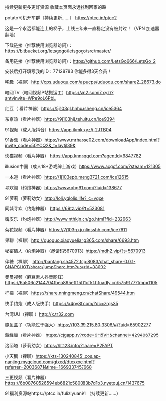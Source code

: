 持续更新更多更好资源 收藏本页面永远找到回家的路

potato司机开车群（持续更新......）
https://ptcc.in/ptcc2

这是一个永远都能连上的梯子，上线三年来一直稳定没有被封过！（VPN 加速器 翻墙） 
 
下载链接（推荐使用浏览器访问）：https://bitbucket.org/letsgogo/letsgogo/src/master/ 
 
备用链接（推荐使用浏览器访问）：https://github.com/LetsGo666/LetsGo_2 
 
安装后打开填写我的ID：77128783 你能多得3天会员！

哆趣（裸聊）http://cps.uduoqu.com/aipucps/uduoqu.com/share2_28673.do

暗网TV（暗网视频P站搬运工）https://an2.somi7.xyz/?antvinvite=WPe9oL6PbL

红豆（ 看片神器）https://5j103ql.hnhuasheng.cn/ice5364

东京热（看片神器）https://9j103hij.tehuitu.cn/ice9394

91视频（成人版抖音）https://app.ikmk.xyz/i-2JTB04

91香蕉（看片神器）https://www.mrhaose02.com/downloadApp/index.html?invite_code=50YCQ2&_t=lavtjl39&

快猫视频（看片神器）
https://app.knnpqqd.com?agentId=9847782

illusion中国（成人18+游戏绅士游戏）https://www.acgcf.com/?steam=121305

一本道（看片神器）https://1j103epb.meng3721.com/ice12615

寻欢阁（约炮神器）https://www.xhg91.com/?iuid=138677

91萝莉（萝莉幼女）http://loli.yqlolis.life?_c=vgxe

同城寻欢（约炮神器）
https://69tz.vip/?t=523081
 
嗨皮乐（约炮神器）http://www.nthkjn.cn/go.html?fid=232963

菊花视频（看片神器）https://7j103rp.junlinsshh.com/ice7611

果聊（裸聊）http://guoguo.xiaoyueliang365.com/share/6693.htm

秘密情人（约炮神器）（邀请码5670913）https://mdh2.vip/?t=5670913

伴糖（裸聊） http://bantang.sh4572.top:8083/chat_share-0.0.1-SNAPSHOT/share/jumpShare.htm?userId=33692

曼曼视频（麻豆素人抖音网红）https://6a506c2144704fbea895eff15f11cf5f.hfuadly.cn/5759177?tmp=1105

柠檬（裸聊）https://share.nningmeng.cn/chatShare/49544.htm

快手约炮（成人版快手）https://x4py8f.com/?dc=zrgs35

 台湾UU（裸聊 ）http://x.tr32.com

鲍鱼盒子（功能过于强大）https://103.39.215.80:3306/#/?uid=65902277

藏经阁（看片神器） https://cjgapp.tv?code=9H5VH&channel=4294967295

洛丽塔（萝莉幼女）https://llt123.info/?share=P2FAPT

小天鹅（裸聊）https://xts-1302408451.cos.ap-nanjing.myqcloud.com/gtxed/dtxxxxe.html?referrer=20036871&time=1669337457668

三更视频（看片神器）https://6b08760526594eb6821c580083b7d1b3.nyetquj.cn/1437675

91福利资源站https://ptcc.in/fuliziyuan91
（持续更新......）
